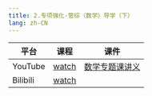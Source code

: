 ```yaml
---
title: 2.专项强化-管综（数学）导学（下）
lang: zh-CN
---
```


| 平台       | 课程                                                                                                                                    | 课件                                                                                                                                                                                                       |
|----------|---------------------------------------------------------------------------------------------------------------------------------------|----------------------------------------------------------------------------------------------------------------------------------------------------------------------------------------------------------|
| YouTube  | [watch](https://www.youtube.com/watch?v=7h8rZaRLC-o&list=PLm0MFkgiW1JgKq1kku2WxmrElFbDl7p_s&index=2)                                  | [数学专题课讲义](../../public/math/%E6%95%B0%E5%AD%A6-%E5%9F%BA%E7%A1%80%E5%BC%BA%E5%8C%96%E8%AF%BE/3.%E3%80%90%E4%B8%93%E9%A2%98%E8%AF%BE%E8%AE%B2%E4%B9%89%E3%80%91%E7%AE%A1%E7%BB%BC-%E6%95%B0%E5%AD%A6.pdf) |
| Bilibili | [watch](https://www.bilibili.com/video/BV12bq3YVEAt?spm_id_from=333.788.videopod.sections&vd_source=752f1f454ebffd32e5dbe02742c48dab) |                                                                                                                                                                                                          |

